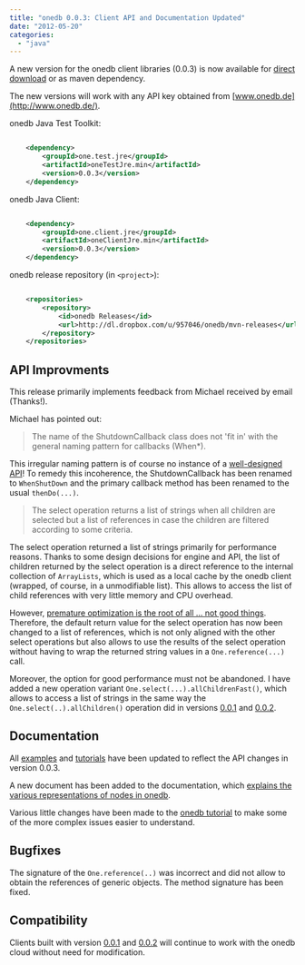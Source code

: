 ```yaml
---
title: "onedb 0.0.3: Client API and Documentation Updated"
date: "2012-05-20"
categories: 
  - "java"
---
```


A new version for the onedb client libraries (0.0.3) is now available for [direct download](http://cms.onedb.de/downloads "onedb downloads") or as maven dependency.

The new versions will work with any API key obtained from [www.onedb.de](http://www.onedb.de/).

onedb Java Test Toolkit:

```xml

    <dependency>
        <groupId>one.test.jre</groupId>
        <artifactId>oneTestJre.min</artifactId>
        <version>0.0.3</version>
    </dependency>
```

onedb Java Client:

```xml

    <dependency>
        <groupId>one.client.jre</groupId>
        <artifactId>oneClientJre.min</artifactId>
        <version>0.0.3</version>
    </dependency>
```

onedb release repository (in `<project>`):

```xml

    <repositories>
        <repository>
            <id>onedb Releases</id>
            <url>http://dl.dropbox.com/u/957046/onedb/mvn-releases</url>
        </repository>
    </repositories>
```

## API Improvments

This release primarily implements feedback from Michael received by email (Thanks!).

Michael has pointed out:

> The name of the ShutdownCallback class does not 'fit in' with the general naming pattern for callbacks (When\*).

This irregular naming pattern is of course no instance of a [well-designed API](http://kscottmorrison.com/2012/04/20/the-well-designed-api/ "The Well-Designed API")! To remedy this incoherence, the ShutdownCallback has been renamed to `WhenShutDown` and the primary callback method has been renamed to the usual `thenDo(...)`.

> The select operation returns a list of strings when all children are selected but a list of references in case the children are filtered according to some criteria.

The select operation returned a list of strings primarily for performance reasons. Thanks to some design decisions for engine and API, the list of children returned by the select operation is a direct reference to the internal collection of `ArrayLists`, which is used as a local cache by the onedb client (wrapped, of course, in a unmodifiable list). This allows to access the list of child references with very little memory and CPU overhead.

However, [premature optimization is the root of all ... not good things](http://shreevatsa.wordpress.com/2008/05/16/premature-optimization-is-the-root-of-all-evil/). Therefore, the default return value for the select operation has now been changed to a list of references, which is not only aligned with the other select operations but also allows to use the results of the select operation without having to wrap the returned string values in a `One.reference(...)` call.

Moreover, the option for good performance must not be abandoned. I have added a new operation variant `One.select(...).allChildrenFast()`, which allows to access a list of strings in the same way the `One.select(..).allChildren()` operation did in versions [0.0.1](http://maxrohde.com/2012/05/06/introducing-onedb/) and [0.0.2](http://maxrohde.com/2012/05/14/onedb-0-0-2/ "onedb 0.0.2 release notes").

## Documentation

All [examples](https://github.com/mxro/onedb-examples) and [tutorials](http://maxrohde.com/2012/05/06/onedb-tutorial/) have been updated to reflect the API changes in version 0.0.3.

A new document has been added to the documentation, which [explains the various representations of nodes in onedb](http://maxrohde.com/2012/05/15/node-types-in-onedb/ "node types in onedb").

Various little changes have been made to the [onedb tutorial](http://maxrohde.com/2012/05/06/onedb-tutorial/ "onedb Tutorial") to make some of the more complex issues easier to understand.

## Bugfixes

The signature of the `One.reference(..)` was incorrect and did not allow to obtain the references of generic objects. The method signature has been fixed.

## Compatibility

Clients built with version [0.0.1](http://maxrohde.com/2012/05/06/introducing-onedb/) and [0.0.2](http://maxrohde.com/2012/05/14/onedb-0-0-2/ "onedb 0.0.2 release notes") will continue to work with the onedb cloud without need for modification.
